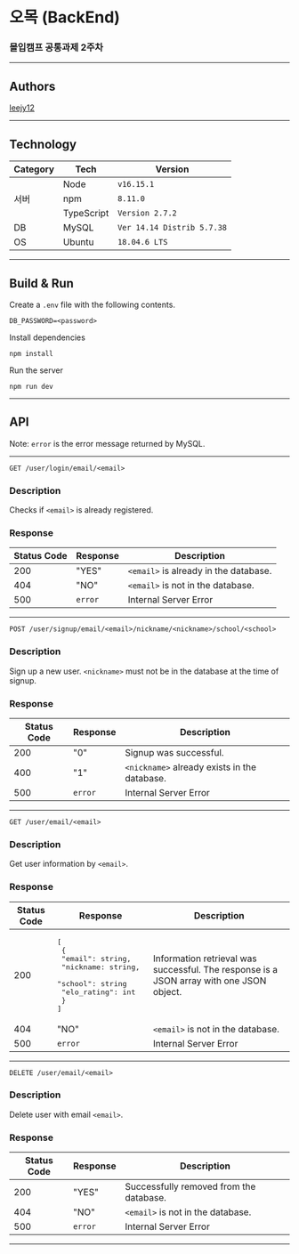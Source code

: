 # 오목 (BackEnd)

### 몰입캠프 공통과제 2주차

---

## Authors

[leejy12]("https://github.com/leejy12")

---

## Technology

<table>
    <thead>
        <tr>
            <th>Category</th>
            <th>Tech</th>
            <th>Version</th>
        </tr>
    </thead>
    <tbody>
        <tr>
            <td rowspan=3>서버</td>
            <td>Node</td>
            <td><code>v16.15.1</code></td>
        </tr>
        <tr>
            <td>npm</td>
            <td><code>8.11.0</code></td>
        </tr>
        <tr>
            <td>TypeScript</td>
            <td><code>Version 2.7.2</code></td>
        </tr>
        <tr>
            <td>DB</td>
            <td>MySQL</td>
            <td><code>Ver 14.14 Distrib 5.7.38</code></td>
        </tr>
        <tr>
            <td>OS</td>
            <td>Ubuntu</td>
            <td><code>18.04.6 LTS</code></td>
        </tr>
</table>

---

## Build & Run

Create a `.env` file with the following contents.

```
DB_PASSWORD=<password>
```

Install dependencies

```
npm install
```

Run the server

```
npm run dev
```

---

## API

Note: `error` is the error message returned by MySQL.

---

```
GET /user/login/email/<email>
```

### Description

Checks if `<email>` is already registered.

### Response

| Status Code | Response | Description                           |
| ----------- | -------- | ------------------------------------- |
| 200         | "YES"    | `<email>` is already in the database. |
| 404         | "NO"     | `<email>` is not in the database.     |
| 500         | `error`  | Internal Server Error                 |

---

```
POST /user/signup/email/<email>/nickname/<nickname>/school/<school>
```

### Description

Sign up a new user. `<nickname>` must not be in the database at the time of signup.

### Response

| Status Code | Response | Description                                  |
| ----------- | -------- | -------------------------------------------- |
| 200         | "0"      | Signup was successful.                       |
| 400         | "1"      | `<nickname>` already exists in the database. |
| 500         | `error`  | Internal Server Error                        |

---

```
GET /user/email/<email>
```

### Description

Get user information by `<email>`.

### Response

| Status Code | Response                                                                                                              | Description                                                                              |
| ----------- | --------------------------------------------------------------------------------------------------------------------- | ---------------------------------------------------------------------------------------- |
| 200         | <pre>[<br> {<br> "email": string,<br> "nickname: string, <br> "school": string<br> "elo_rating": int<br> }<br>]</pre> | Information retrieval was successful. The response is a JSON array with one JSON object. |
| 404         | "NO"                                                                                                                  | `<email>` is not in the database.                                                        |
| 500         | `error`                                                                                                               | Internal Server Error                                                                    |

---

```
DELETE /user/email/<email>
```

### Description

Delete user with email `<email>`.

### Response

| Status Code | Response | Description                             |
| ----------- | -------- | --------------------------------------- |
| 200         | "YES"    | Successfully removed from the database. |
| 404         | "NO"     | `<email>` is not in the database.       |
| 500         | `error`  | Internal Server Error                   |

---
